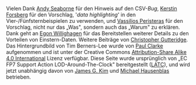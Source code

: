 Vielen Dank [Andy Seaborne](https://twitter.com/andyseaborne) für den Hinweis auf den CSV-*Bug*,
[Kerstin Forsberg](https://twitter.com/kerfors) für den Vorschlag, '*data highlighting*' in den Vier-/Fünfsternbeispielen zu verwenden, und [Vassilios Peristeras](https://twitter.com/vassilios) für den Vorschlag, nicht nur das &bdquo;Was", sondern auch das &bdquo;Warum" zu erklären. Dank geht an [Egon Willighagen](https://twitter.com/egonwillighagen) für das Bereitstellen weiterer Details zu den Vorteilen von Einstern-Daten. Weitere Beiträge von [Christopher Gutteridge](http://www.ecs.soton.ac.uk/people/cjg). Das Hintergrundbild von Tim Berners-Lee wurde von [Paul Clarke](http://paulclarke.com/) aufgenommen und ist unter der Creative Commons [Attribution-Share Alike 4.0 International](https://creativecommons.org/licenses/by-sa/4.0/deed.en) Lizenz verfügbar. Diese Seite wurde ursprünglich von &bdquo;EC FP7 Support Action LOD-Around-The-Clock" bereitgestellt ([LATC](http://cordis.europa.eu/project/rcn/95552_en.html)), und wird jetzt unabhängig davon von [James G. Kim](http://jayg.org/) und [Michael Hausenblas](http://mhausenblas.info/) betrieben.